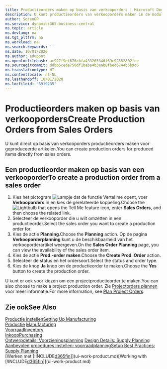 ```yaml
---
title: Productieorders maken op basis van verkooporders | Microsoft Docs
description: U kunt productieorders van verkooporders maken in de module Verkoop & Marketing.
author: SorenGP
ms.service: dynamics365-business-central
ms.topic: article
ms.devlang: na
ms.tgt_pltfrm: na
ms.workload: na
ms.search.keywords: ''
ms.date: 10/01/2020
ms.author: edupont
ms.openlocfilehash: ac927f9ef676cbfa433265346f69c92552802fce
ms.sourcegitcommit: ddbb5cede750df1baba4b3eab8fbed6744b5b9d6
ms.translationtype: HT
ms.contentlocale: nl-NL
ms.lasthandoff: 10/01/2020
ms.locfileid: "3919235"
---
```

# <a name="create-production-orders-from-sales-orders"></a><span data-ttu-id="30685-103">Productieorders maken op basis van verkooporders</span><span class="sxs-lookup"><span data-stu-id="30685-103">Create Production Orders from Sales Orders</span></span>
<span data-ttu-id="30685-104">U kunt direct op basis van verkooporders productieorders maken voor geproduceerde artikelen.</span><span class="sxs-lookup"><span data-stu-id="30685-104">You can create production orders for produced items directly from sales orders.</span></span>  

## <a name="to-create-a-production-order-from-a-sales-order"></a><span data-ttu-id="30685-105">Een productieorder maken op basis van een verkooporder</span><span class="sxs-lookup"><span data-stu-id="30685-105">To create a production order from a sales order</span></span>  

1.  <span data-ttu-id="30685-106">Kies het pictogram ![Lampje dat de functie Vertel me opent](media/ui-search/search_small.png "Vertel me wat u wilt doen"), voer **Verkooporders** in en kies de gerelateerde koppeling.</span><span class="sxs-lookup"><span data-stu-id="30685-106">Choose the ![Lightbulb that opens the Tell Me feature](media/ui-search/search_small.png "Tell me what you want to do") icon, enter **Sales Orders**, and then choose the related link.</span></span>  
2.  <span data-ttu-id="30685-107">Selecteer de verkooporder die u wilt omzetten in een productieorder.</span><span class="sxs-lookup"><span data-stu-id="30685-107">Select the sales order you want to create a production order for.</span></span>  
3.  <span data-ttu-id="30685-108">Kies de actie **Planning**.</span><span class="sxs-lookup"><span data-stu-id="30685-108">Choose the **Planning** action.</span></span> <span data-ttu-id="30685-109">Op de pagina **Verkooporderplanning** kunt u de beschikbaarheid van het verkooporderartikel weergeven.</span><span class="sxs-lookup"><span data-stu-id="30685-109">On the **Sales Order Planning** page, you can view the availability of the sales order item.</span></span>  
4.  <span data-ttu-id="30685-110">Kies de actie **Prod.-order maken**.</span><span class="sxs-lookup"><span data-stu-id="30685-110">Choose the **Create Prod. Order** action.</span></span>  
5.  <span data-ttu-id="30685-111">Selecteer de status en het ordersoort.</span><span class="sxs-lookup"><span data-stu-id="30685-111">Select the status and order type.</span></span>  
6.  <span data-ttu-id="30685-112">Kies de knop **Ja** knop om de productieorder te maken.</span><span class="sxs-lookup"><span data-stu-id="30685-112">Choose the **Yes** button to create the production order.</span></span>

<span data-ttu-id="30685-113">U kunt er ook voor kiezen om een projectproductieorder te maken.</span><span class="sxs-lookup"><span data-stu-id="30685-113">You can also choose to make a project production order.</span></span> <span data-ttu-id="30685-114">Zie [Projectorders plannen](production-how-to-plan-project-orders.md) voor meer informatie.</span><span class="sxs-lookup"><span data-stu-id="30685-114">For more information, see [Plan Project Orders](production-how-to-plan-project-orders.md).</span></span>   

## <a name="see-also"></a><span data-ttu-id="30685-115">Zie ook</span><span class="sxs-lookup"><span data-stu-id="30685-115">See Also</span></span>  
[<span data-ttu-id="30685-116">Productie instellen</span><span class="sxs-lookup"><span data-stu-id="30685-116">Setting Up Manufacturing</span></span>](production-configure-production-processes.md)  
<span data-ttu-id="30685-117">[Productie](production-manage-manufacturing.md)  </span><span class="sxs-lookup"><span data-stu-id="30685-117">[Manufacturing](production-manage-manufacturing.md)  </span></span>  
[<span data-ttu-id="30685-118">Voorraad</span><span class="sxs-lookup"><span data-stu-id="30685-118">Inventory</span></span>](inventory-manage-inventory.md)  
[<span data-ttu-id="30685-119">Inkoop</span><span class="sxs-lookup"><span data-stu-id="30685-119">Purchasing</span></span>](purchasing-manage-purchasing.md)  
<span data-ttu-id="30685-120">[Ontwerpdetails: Voorzieningsplanning](design-details-supply-planning.md) </span><span class="sxs-lookup"><span data-stu-id="30685-120">[Design Details: Supply Planning](design-details-supply-planning.md) </span></span>  
[<span data-ttu-id="30685-121">Aanbevolen procedures instellen: voorraadplanning</span><span class="sxs-lookup"><span data-stu-id="30685-121">Setup Best Practices: Supply Planning</span></span>](setup-best-practices-supply-planning.md)  
<span data-ttu-id="30685-122">[Werken met [!INCLUDE[d365fin](includes/d365fin_md.md)]](ui-work-product.md)</span><span class="sxs-lookup"><span data-stu-id="30685-122">[Working with [!INCLUDE[d365fin](includes/d365fin_md.md)]](ui-work-product.md)</span></span>
